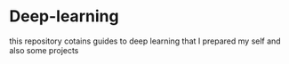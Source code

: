 # Deep-learning
this repository cotains guides to deep learning that I prepared my self and also some projects 
